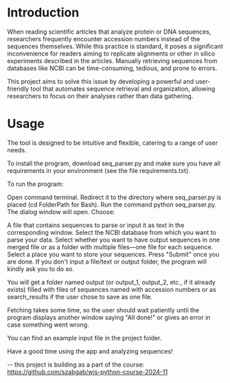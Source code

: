 # Introduction

When reading scientific articles that analyze protein or DNA sequences, researchers frequently encounter accession numbers instead of the sequences themselves. While this practice is standard, it poses a significant inconvenience for readers aiming to replicate alignments or other in silico experiments described in the articles. Manually retrieving sequences from databases like NCBI can be time-consuming, tedious, and prone to errors.

This project aims to solve this issue by developing a powerful and user-friendly tool that automates sequence retrieval and organization, allowing researchers to focus on their analyses rather than data gathering.

# Usage

The tool is designed to be intuitive and flexible, catering to a range of user needs.

To install the program, download seq_parser.py and make sure you have all requirements in your environment (see the file requirements.txt).

To run the program:

Open command terminal.
Redirect it to the directory where seq_parser.py is placed (cd FolderPath for Bash).
Run the command python seq_parser.py.
The dialog window will open.
Choose:

A file that contains sequences to parse or input it as text in the corresponding window.
Select the NCBI database from which you want to parse your data.
Select whether you want to have output sequences in one merged file or as a folder with multiple files—one file for each sequence.
Select a place you want to store your sequences.
Press "Submit" once you are done.
If you don't input a file/text or output folder, the program will kindly ask you to do so.

You will get a folder named output (or output_1, output_2, etc., if it already exists) filled with files of sequences named with accession numbers or as search_results if the user chose to save as one file.

Fetching takes some time, so the user should wait patiently until the program displays another window saying "All done!" or gives an error in case something went wrong.

You can find an example input file in the project folder.

Have a good time using the app and analyzing sequences!

--
this project is building as a part of the course: https://github.com/szabgab/wis-python-course-2024-11

